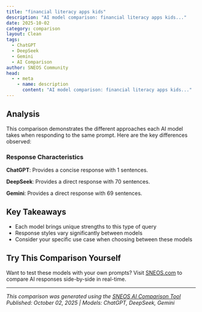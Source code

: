 ```yaml
---
title: "financial literacy apps kids"
description: "AI model comparison: financial literacy apps kids..."
date: 2025-10-02
category: comparison
layout: Clean
tags:
  - ChatGPT
  - DeepSeek
  - Gemini
  - AI Comparison
author: SNEOS Community
head:
  - - meta
    - name: description
      content: "AI model comparison: financial literacy apps kids..."
---
```


<ChatComparison
  title="financial literacy apps kids"
  prompt="financial literacy apps kids"
  :responses='{
    "ChatGPT": "There are several financial literacy apps designed specifically for kids that can help them learn about money management, saving, budgeting, and investing in a fun and engaging way. Here are some popular options:\n\n1. **Greenlight**: Greenlight is a debit card for kids that comes with an app for parents and kids. Parents can set up allowances, automate savings, and even set goals for spending and saving. It teaches kids about budgeting and financial responsibility.\n\n2. **FamZoo**: FamZoo offers a virtual family bank that helps parents teach their kids about money management. It includes features like goal setting, budgeting, and tracking spending. The app helps enhance financial literacy for kids aged 6 and up.\n\n3. **Bankaroo**: Bankaroo is a virtual bank for kids that helps them learn about money management. Kids can manage their allowance, track savings, and learn to budget. It is designed for children ages 6 and up.\n\n4. **PiggyBot**: PiggyBot is an app that teaches kids about saving, spending, and sharing their allowance. It allows kids to set savings goals, track their money, and learn to allocate funds between different categories.\n\n5. **Zeta**: Zeta is aimed at teens and young adults. It offers a joint banking experience for parents and teens, allowing them to collaborate on financial goals and budget management. It includes tools for tracking spending and understanding finances.\n\n6. **iAllowance**: iAllowance helps parents manage their kids&#x27; allowance and chores while teaching them the value of money. Kids can learn to allocate funds for saving, spending, and giving.\n\n7. **Spendee**: Though not exclusively for kids, Spendee is a budgeting app that has features suitable for older children and teens. It allows users to track their spending and create budgets, facilitating conversations about financial management.\n\n8. **Savings Spree**: This interactive app teaches kids about earning, saving, and spending money through fun games and activities. It encourages kids to think about financial choices in a creative way.\n\n9. **Kidzonomics**: Kidzonomics offers a range of educational tools and games that introduce kids to financial concepts like supply and demand, investment, and budgeting. \n\n10. **My Money App**: This app is geared towards educating children on the basics of finance in a fun, engaging way, focusing on concepts like saving and spending wisely.\n\nThese apps are designed to be user-friendly, engaging, and educational, making it easier for kids to learn vital financial skills that will serve them well throughout their lives. Always check the app&#x27;s features, age appropriateness, and reviews to find the best fit for your children.",
    "DeepSeek": "Of course! Financial literacy apps for kids are a fantastic way to teach money management skills in an engaging, hands-on way. The best apps combine education with real-world practice, often by linking to parental oversight and real accounts.\n\nHere\u2019s a breakdown of the top financial literacy apps for kids, categorized by their primary approach.\n\n### Category 1: Parent-Managed Debit Cards \u0026 Allowance Apps (Most Popular)\nThese are the most practical apps. They typically involve a parent-controlled account and a physical debit card for the child. They are excellent for teaching earning, saving, spending, and giving in the real world.\n\n| App Name | Best For | Key Features | Cost (Approx.) |\n| :--- | :--- | :--- | :--- |\n| **Greenlight** | Comprehensive Family Plan | **Parent-paid interest**, investment platform for kids, chore management, robust parental controls (store-specific spending limits). | ~$4.99 - $9.98/month |\n| **GoHenry** | Chore \u0026 Allowance Focus | **Strong chore/allowance tools**, financial quizzes/games, donation features, customizable card designs. | ~$4.99/month per child |\n| **FamZoo** | Flexibility \u0026 Customization | **Extremely flexible** (IOU, prepaid cards, etc.), budgeting tools, expense sharing for families, interest-paying \u0022parent\u0022 loans. | ~$5.99/month (prepaid card) |\n| **BusyKid** | Connecting Allowance to Real-World Investing | **Kids can invest in real stocks** (fractional shares), donate to charity, and transfer to a savings goal, all from their earned allowance. | ~$4/month per family |\n\n**Why choose this category?** If you want your child to have hands-on experience with a debit card while you maintain full control and oversight.\n\n---\n\n### Category 2: Game-Based Learning Apps\nThese apps focus on making financial education fun through games and simulations. They are great for younger children or as a supplement to real-money practice.\n\n| App Name | Best For | Key Features | Cost (Approx.) |\n| :--- | :--- | :--- | :--- |\n| **Bankaroo** | Virtual Banking for Kids | A **virtual bank** where kids can track allowance, savings goals, and spending. No real money involved. | Free (with paid upgrades) |\n| **iAllowance** | Digital Allowance Tracker | A simple, parent-focused app to **track chores and allowance** without a linked card. Good for younger kids. | One-time purchase (~$4.99) |\n| **PiggyBot** | Simple Savings Goals | A very simple, visual app for kids to **track their allowance and savings goals** for specific items. | Free |\n| **RoosterMoney** | Allowance \u0026 Chore Tracking | A detailed tracker for chores, allowance, and savings goals. It teaches budgeting without a physical card. | Freemium (Premium ~$2.99/month) |\n\n**Why choose this category?** If your child is too young for a debit card, or if you want to reinforce concepts like saving and budgeting in a safe, simulated environment.\n\n---\n\n### Category 3: Banking Apps with Strong Youth Features\nMany traditional banks and neobanks now offer teen checking accounts with parental controls. These are a more \u0022official\u0022 step into the banking world.\n\n| App Name | Best For | Key Features | Cost (Approx.) |\n| :--- | :--- | :--- | :--- |\n| **Copper Banking** | Teens \u0026 Independence | A **real FDIC-insured bank account** and debit card for teens (13\u002B). Focus on financial education and peer-to-peer payments. | Free |\n| **Step** | Modern Banking for Teens | A **Visa card** that works like a debit card but uses \u0022secured\u0022 funds (no overdrafts). Builds credit history* and has P2P payments. | Free |\n| **Capital One MONEY** | A Trusted Bank Name | A **no-fee teen checking account** with a debit card. Robust parental controls and automatic savings features. | Free |\n\n*Note: Step reports payment history to credit bureaus to help build a positive financial footprint, but it\u0027s not a traditional credit card.\n\n**Why choose this category?** For teenagers who are ready for more independence but still need a safety net and parental oversight, often with no monthly fees.\n\n---\n\n### How to Choose the Right App for Your Family\n\nAsk yourself these questions:\n\n1.  **What is my child\u0027s age?**\n    *   **Ages 5-9:** Start with a game-based or virtual tracker app (Bankaroo, PiggyBot). Introduce the concept of earning allowance for chores.\n    *   **Ages 10-13:** A parent-managed debit card app (Greenlight, GoHenry) is perfect. It gives them real-world experience with strong guardrails.\n    *   **Ages 14\u002B:** Consider a teen banking app (Step, Copper) to prepare them for the financial independence they\u0027ll have in a few years.\n\n2.  **What is my main goal?**\n    *   **Teach Basic Budgeting:** Any of the parent-managed cards or virtual trackers will work.\n    *   **Introduce Investing:** Look at **Greenlight** or **BusyKid**.\n    *   **Focus on Chores \u0026 Responsibility:** **GoHenry** or **RoosterMoney** are excellent.\n    *   **Prepare for Adulthood:** A teen banking app like **Step** or **Capital One MONEY**.\n\n3.  **What is my budget?**\n    *   Free options are great for tracking and basic banking (Copper, Step, Bankaroo free version).\n    *   Paid apps (~$5/month) offer more robust features like investment platforms, chore management, and granular spending controls.\n\n### Pro Tips for Success\n\n*   **Start the Conversation:** The app is a tool, not the teacher. Use it as a springboard for discussions about money, wants vs. needs, and long-term goals.\n*   **Be Consistent:** If you use chore and allowance features, be consistent with payments and expectations.\n*   **Let Them Make Mistakes:** It\u0027s better for a child to make a $10 impulse buy on a toy they regret now than a $1,000 mistake as a young adult. The app\u0027s controls help contain these learning moments.\n*   **Lead by Example:** Talk about your own financial decisions (within reason) to model good behavior.\n\nBy choosing the right app and combining it with open communication, you can set your child on the path to a lifetime of financial confidence and success.",
    "Gemini": "Okay, let\u0027s explore some financial literacy apps for kids!  It\u0027s a great way to introduce them to money management concepts in a fun and engaging way.  I\u0027ll break this down by age group and focus on features, cost, and general suitability.\n\n**General Considerations When Choosing an App:**\n\n*   **Age Appropriateness:** This is the most crucial factor. What works for a 6-year-old will be vastly different from what engages a 15-year-old.\n*   **Learning Style:** Does your child learn best through games, simulations, or more direct instruction?\n*   **Parental Controls/Monitoring:**  Look for apps that allow you to set spending limits, review transactions, and guide your child\u0027s learning.\n*   **Security:** Ensure the app has robust security measures to protect your child\u0027s financial information.  (Especially important if linked to real bank accounts.)\n*   **Cost:**  Many apps offer free versions with limited features, while others require a subscription. Consider what features are most important to you.\n*   **Integration with Real-World Banking:** Some apps link to real bank accounts or prepaid debit cards, allowing for real-world spending and saving. Others are purely educational simulations.\n*   **Curriculum Alignment:** Some apps align with national financial literacy standards.\n\n**App Recommendations by Age Group:**\n\n**Ages 5-8: Introduction to Basic Concepts**\n\n*   **Khan Academy Kids:** (Free) While not solely focused on finance, it has sections that introduce basic counting, sorting, and early math skills that are foundational for understanding money. It\u0027s a fun, game-based platform.\n    *   **Features:**  Interactive games, stories, and activities.\n    *   **Pros:** Free, comprehensive, covers a wide range of subjects.\n    *   **Cons:** Not specifically focused on finance.\n*   **Star Banks Adventure:** (Free) This game helps young children learn about saving, spending, and earning money.\n    *   **Features:** Engaging story and characters, simple financial concepts.\n    *   **Pros:** Fun and educational for young children.\n    *   **Cons:** Limited scope.\n\n**Ages 9-12: Learning to Earn, Save, and Budget**\n\n*   **RoosterMoney:** (Subscription-based, free trial available) This app allows parents to set chores and allowances, track spending, and set savings goals. It also offers a prepaid debit card option.\n    *   **Features:** Chore tracking, allowance management, savings goals, prepaid debit card (optional), parental controls.\n    *   **Pros:** Good for teaching responsibility and connecting earnings to spending.\n    *   **Cons:** Requires a subscription for full features.\n*   **Greenlight:** (Subscription-based) Similar to RoosterMoney, Greenlight offers a debit card for kids, allowance management, savings goals, and educational content. They also have investing features.\n    *   **Features:** Debit card, allowance management, savings goals, parental controls, educational content, investing features.\n    *   **Pros:** Comprehensive features, good for older kids who are ready for more responsibility.\n    *   **Cons:** Subscription required, can be more expensive than other options.\n*   **Savings Spree:** (Paid App) This app uses game-based learning to teach kids about making smart spending choices, saving, and giving.\n    *   **Features:** Interactive scenarios, quizzes, and challenges.\n    *   **Pros:** Engaging and educational, covers a wide range of financial topics.\n    *   **Cons:** Requires a one-time purchase.\n*   **BusyKid:** (Subscription-based) Chores, allowance, and a debit card all rolled into one.\n    *   **Features:** Chore tracking, allowance, debit card.\n    *   **Pros:** Teaches how to earn, spend, and save.\n    *   **Cons:** Subscription fee.\n\n**Ages 13\u002B:  Introduction to Investing and More Complex Concepts**\n\n*   **Stockpile:** (Free to download, fees for trades) This app allows teens to buy fractional shares of stocks, making investing more accessible.\n    *   **Features:** Fractional shares, educational resources.\n    *   **Pros:** Introduces investing in a simple way.\n    *   **Cons:** Investing involves risk, fees for trades.\n*   **Robinhood:** (Free to download, fees may apply for premium features) While aimed at adults, older teens (18\u002B) can use Robinhood to trade stocks, ETFs, and other investments.  *Parental supervision and education are crucial before using this app.*\n    *   **Features:** Commission-free trading (for some assets), educational resources.\n    *   **Pros:** Accessible platform for investing.\n    *   **Cons:** Investing involves risk, requires careful research and understanding.  Can be addictive.\n*   **Personal Capital:** (Free, paid advisory services available) This app helps teens track their net worth, budget, and plan for the future.\n    *   **Features:** Net worth tracking, budgeting tools, investment tracking.\n    *   **Pros:** Comprehensive financial planning tools.\n    *   **Cons:** Can be overwhelming for younger teens.\n\n**Important Considerations for Older Teens (16\u002B):**\n\n*   **Credit Cards:**  While some apps may offer secured credit cards for teens, it\u0027s essential to educate them about responsible credit card use and the dangers of debt.\n*   **Investing:** Investing involves risk, and it\u0027s crucial to teach teens about diversification, risk tolerance, and long-term investing strategies.\n\n**Tips for Using Financial Literacy Apps Effectively:**\n\n*   **Start Early:** Introduce basic concepts at a young age.\n*   **Make it Fun:** Use games and interactive activities to keep kids engaged.\n*   **Be a Role Model:** Talk about your own financial decisions with your kids.\n*   **Set Clear Expectations:** Establish rules and guidelines for spending and saving.\n*   **Review and Discuss:** Regularly review your child\u0027s progress and discuss their financial decisions.\n*   **Relate to Real Life:** Connect financial concepts to real-world situations, such as grocery shopping or saving for a new toy.\n*   **Be Patient:** Learning about finance takes time and effort.\n\n**Before Downloading:**\n\n*   **Read Reviews:** Check app store reviews to see what other parents and kids are saying.\n*   **Check Privacy Policies:** Understand how the app collects and uses your child\u0027s data.\n*   **Try Free Trials:** Take advantage of free trials to see if the app is a good fit for your family.\n\nBy using these apps and strategies, you can help your children develop strong financial skills that will benefit them throughout their lives. Good luck!\n"
  }'
  published-date="09:07"
/>

## Analysis

This comparison demonstrates the different approaches each AI model takes when responding to the same prompt. Here are the key differences observed:

### Response Characteristics

**ChatGPT**: Provides a concise response with 1 sentences. 

**DeepSeek**: Provides a direct response with 70 sentences. 

**Gemini**: Provides a direct response with 69 sentences. 

## Key Takeaways

- Each model brings unique strengths to this type of query
- Response styles vary significantly between models
- Consider your specific use case when choosing between these models

## Try This Comparison Yourself

Want to test these models with your own prompts? Visit [SNEOS.com](https://sneos.com) to compare AI responses side-by-side in real-time.

---

*This comparison was generated using the [SNEOS AI Comparison Tool](https://sneos.com)*
*Published: October 02, 2025 | Models: ChatGPT, DeepSeek, Gemini*
